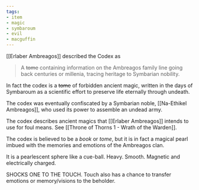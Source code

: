 ```yaml
---
tags:
- item
- magic
- symbaroum
- evil
- macguffin
---
```


[[Erlaber Ambreagos]] described the Codex as
>A ~~tome~~ containing information on the Ambreagos family line going back centuries or millenia, tracing heritage to Symbarian nobility.

In fact the codex is a ~~tome~~ of forbidden ancient magic, written in the days of Symbaroum as a scientific effort to preserve life eternally through undeath.

The codex was eventually confiscated by a Symbarian noble, [[Na-Ethikel Ambreagos]], who used its power to assemble an undead army.

The codex describes ancient magics that [[Erlaber Ambreagos]] intends to use for foul means. See [[Throne of Thorns 1 - Wrath of the Warden]].

The codex is believed to be a *book* or *tome*, but it is in fact a magical pearl imbued with the memories and emotions of the Ambreagos clan.

It is a pearlescent sphere like a cue-ball. Heavy. Smooth. Magnetic and electrically charged.

SHOCKS ONE TO THE TOUCH. Touch also has a chance to transfer emotions or memory/visions to the beholder.